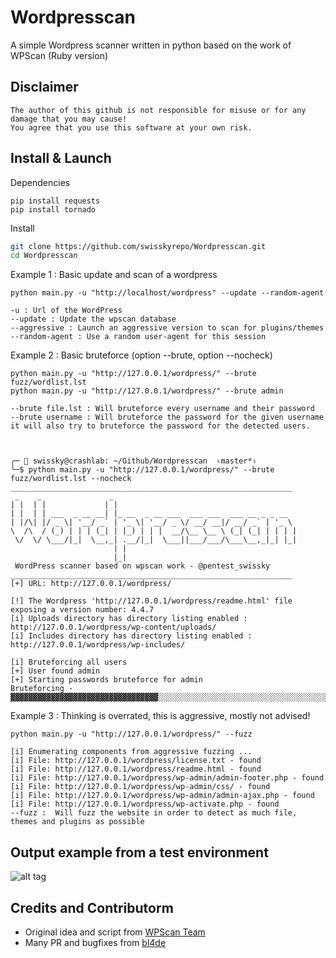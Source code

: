 # Wordpresscan
A simple Wordpress scanner written in python based on the work of WPScan (Ruby version)

## Disclaimer
```
The author of this github is not responsible for misuse or for any damage that you may cause!
You agree that you use this software at your own risk.
```


## Install & Launch
Dependencies
```
pip install requests
pip install tornado
```

Install
```bash
git clone https://github.com/swisskyrepo/Wordpresscan.git
cd Wordpresscan
```

Example 1 : Basic update and scan of a wordpress
```
python main.py -u "http://localhost/wordpress" --update --random-agent

-u : Url of the WordPress
--update : Update the wpscan database
--aggressive : Launch an aggressive version to scan for plugins/themes
--random-agent : Use a random user-agent for this session
```

Example 2 : Basic bruteforce (option --brute, option --nocheck)
```
python main.py -u "http://127.0.0.1/wordpress/" --brute fuzz/wordlist.lst
python main.py -u "http://127.0.0.1/wordpress/" --brute admin

--brute file.lst : Will bruteforce every username and their password
--brute username : Will bruteforce the password for the given username
it will also try to bruteforce the password for the detected users.



╭─ 👻 swissky@crashlab: ~/Github/Wordpresscan  ‹master*›
╰─$ python main.py -u "http://127.0.0.1/wordpress/" --brute fuzz/wordlist.lst --nocheck       
_______________________________________________________________
 _    _               _                                         
| |  | |             | |                                        
| |  | | ___  _ __ __| |_ __  _ __ ___  ___ ___  ___ __ _ _ __  
| |/\| |/ _ \| '__/ _` | '_ \| '__/ _ \/ __/ __|/ __/ _` | '_ \
\  /\  / (_) | | | (_| | |_) | | |  __/\__ \__ \ (_| (_| | | | |
 \/  \/ \___/|_|  \__,_| .__/|_|  \___||___/___/\___\__,_|_| |_|
                       | |                                      
                       |_|                                      
 WordPress scanner based on wpscan work - @pentest_swissky      
_______________________________________________________________
[+] URL: http://127.0.0.1/wordpress/

[!] The Wordpress 'http://127.0.0.1/wordpress/readme.html' file exposing a version number: 4.4.7
[i] Uploads directory has directory listing enabled : http://127.0.0.1/wordpress/wp-content/uploads/
[i] Includes directory has directory listing enabled : http://127.0.0.1/wordpress/wp-includes/

[i] Bruteforcing all users
[+] User found admin
[+] Starting passwords bruteforce for admin
Bruteforcing - ▓▓▓▓▓▓▓▓▓▓▓▓▓▓▓▓▓▓▓▓▓▓▓▓▓▓▓▓▓▓▓▓▓░░░░░░░░░░░░░░░░░░░░░░░░░░░░░░░░░░░░░░░░░░░░░░░░░░░░
```

Example 3 : Thinking is overrated, this is aggressive, mostly not advised!
```
python main.py -u "http://127.0.0.1/wordpress/" --fuzz

[i] Enumerating components from aggressive fuzzing ...
[i] File: http://127.0.0.1/wordpress/license.txt - found
[i] File: http://127.0.0.1/wordpress/readme.html - found
[i] File: http://127.0.0.1/wordpress/wp-admin/admin-footer.php - found
[i] File: http://127.0.0.1/wordpress/wp-admin/css/ - found
[i] File: http://127.0.0.1/wordpress/wp-admin/admin-ajax.php - found
[i] File: http://127.0.0.1/wordpress/wp-activate.php - found
--fuzz :  Will fuzz the website in order to detect as much file, themes and plugins as possible
```

## Output example from a test environment
![alt tag](https://github.com/swisskyrepo/Wordpresscan/blob/master/screens/Version%204.4.7.png?raw=true)


## Credits and Contributorm
* Original idea and script from [WPScan Team](https://wpscan.org/)
* Many PR and bugfixes from [bl4de](https://github.com/bl4de)
